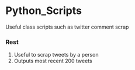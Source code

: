 # Python_Scripts
Useful class scripts such as twitter comment scrap

### Rest 
1. Useful to scrap tweets by a person 
2. Outputs most recent 200 tweets
